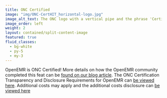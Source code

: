 ```yaml
---
title: ONC Certified
image: "img/ONC-CertHIT_horizontal-logo.jpg"
image_alt_text: The ONC logo with a vertical pipe and the phrase 'Certified HealthIT' to the right
image_order: left
weight: 2
layout: contained/split-content-image
featured: true
fluid_classes:
  - bg-white
  - py-5
  - my-3
---
```


OpenEMR is ONC Certified! More details on how the OpenEMR community completed this feat can be [found on our blog article](blog/openemr-achieves-onc-2015-cures-update-certification-with-groundbreaking-release-70). The ONC Certification Transparency and Disclosure Requirements for OpenEMR can [be viewed here](https://open-emr.org/wiki/index.php/OpenEMR_Wiki_Home_Page#2015_ONC_Ambulatory_EHR_Certification"). Additional costs may apply and the additional costs disclosure can [be viewed here](https://open-emr.org/wiki/index.php/OpenEMR_Wiki_Home_Page#additional-costs-disclosure")
